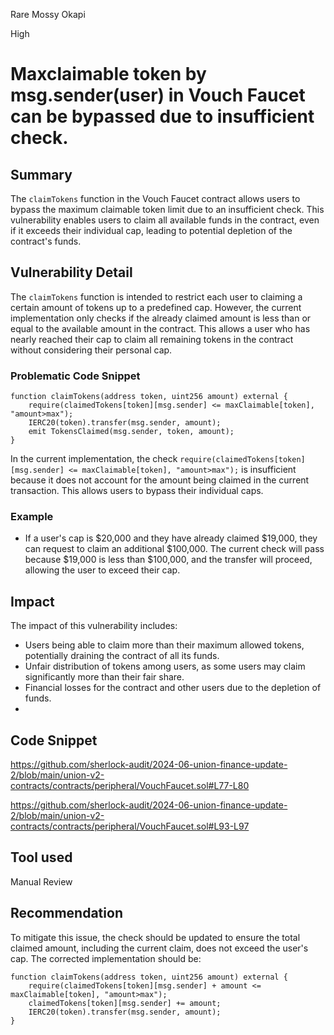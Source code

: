 Rare Mossy Okapi

High

# Maxclaimable token by msg.sender(user) in  Vouch Faucet can be bypassed due to insufficient check.

## Summary

The `claimTokens` function in the Vouch Faucet contract allows users to bypass the maximum claimable token limit due to an insufficient check. This vulnerability enables users to claim all available funds in the contract, even if it exceeds their individual cap, leading to potential depletion of the contract's funds.

## Vulnerability Detail

The `claimTokens` function is intended to restrict each user to claiming a certain amount of tokens up to a predefined cap. However, the current implementation only checks if the already claimed amount is less than or equal to the available amount in the contract. This allows a user who has nearly reached their cap to claim all remaining tokens in the contract without considering their personal cap.

### Problematic Code Snippet

```solidity
function claimTokens(address token, uint256 amount) external {
    require(claimedTokens[token][msg.sender] <= maxClaimable[token], "amount>max");
    IERC20(token).transfer(msg.sender, amount);
    emit TokensClaimed(msg.sender, token, amount);
}
```
In the current implementation, the check `require(claimedTokens[token][msg.sender] <= maxClaimable[token], "amount>max");` is insufficient because it does not account for the amount being claimed in the current transaction. This allows users to bypass their individual caps.

### Example

- If a user's cap is $20,000 and they have already claimed $19,000, they can request to claim an additional $100,000. The current check will pass because $19,000 is less than $100,000, and the transfer will proceed, allowing the user to exceed their cap.

## Impact

The impact of this vulnerability includes:
- Users being able to claim more than their maximum allowed tokens, potentially draining the contract of all its funds.
- Unfair distribution of tokens among users, as some users may claim significantly more than their fair share.
- Financial losses for the contract and other users due to the depletion of funds.
- 
## Code Snippet

https://github.com/sherlock-audit/2024-06-union-finance-update-2/blob/main/union-v2-contracts/contracts/peripheral/VouchFaucet.sol#L77-L80

https://github.com/sherlock-audit/2024-06-union-finance-update-2/blob/main/union-v2-contracts/contracts/peripheral/VouchFaucet.sol#L93-L97

## Tool used

Manual Review

## Recommendation

To mitigate this issue, the check should be updated to ensure the total claimed amount, including the current claim, does not exceed the user's cap. The corrected implementation should be:

```solidity
function claimTokens(address token, uint256 amount) external {
    require(claimedTokens[token][msg.sender] + amount <= maxClaimable[token], "amount>max");
    claimedTokens[token][msg.sender] += amount;
    IERC20(token).transfer(msg.sender, amount);
}
```
